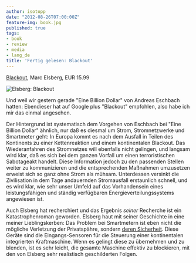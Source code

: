 ```yaml
---
author: isotopp
date: "2012-08-26T07:00:00Z"
feature-img: book.jpg
published: true
tags:
- book
- review
- media
- lang_de
title: 'Fertig gelesen: Blackout'
---
```

[Blackout](http://www.amazon.de/BLACKOUT-Morgen-sp%C3%A4t-Roman-ebook/dp/B007FOKFEU),
Marc Elsberg, EUR 15.99

![Elsberg: Blackout](https://blog.koehntopp.info/uploads/blackout.png)

Und weil wir gestern gerade "Eine Billion Dollar" von Andreas Eschbach
hatten: Ebendieser hat auf Google plus "Blackout" empfohlen, also habe ich
mir das einmal angesehen.

Der Hintergrund ist systematisch dem Vorgehen von Eschbach bei "Eine Billion
Dollar" ähnlich, nur daß es diesmal um Strom, Stromnetzwerke und Smartmeter
geht: In Europa kommt es nach dem Ausfall in Teilen des Kontinents zu einer
Kettenreaktion und einem kontinentalen Blackout.  Das Wiederanfahren des
Stromnetzes will ebenfalls nicht gelingen, und langsam wird klar, daß es
sich bei dem ganzen Vorfall um einen terroristischen Sabotageakt handelt.
Diese Information jedoch zu den passenden Stellen weiter zu kommunizieren
und die entsprechenden Maßnahmen umzusetzen erweist sich so ganz ohne Strom
als mühsam.  Unterdessen versinkt die Zivilisation in dem Tage andauernden
Stromausfall erstaunlich schnell, und es wird klar, wie sehr unser Umfeld
auf das Vorhandensein eines leistungsfähigen und ständig verfügbaren
Energieverteilungssystems angewiesen ist.

Auch Elsberg hat recherchiert und das Ergebnis _seiner_ Recherche ist ein
Katastrophenroman geworden.  Elsberg haut mit seiner Geschichte in eine
meiner Lieblingskerben: Das Problem bei Smartmetern ist eben nicht die
mögliche Verletzung der Privatspähre, sondern
[deren Sicherheit](../2010-02-22-smart-meters-revisited).
Diese Geräte sind die Eingangs-Sensoren für die Steuerung einer
kontinentalen integrierten Kraftmaschine.  Wenn es gelingt diese zu
übernehmen und zu blenden, ist es sehr leicht, die gesamte Maschine effektiv
zu blockieren, mit den von Elsberg sehr realistisch geschilderten Folgen.

